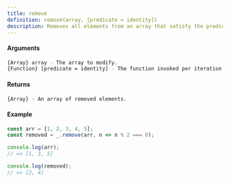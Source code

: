 ```yaml
---
title: remove
definition: remove(array, [predicate = identity])
description: Removes all elements from an array that satisfy the predicate and returns an array with the removed elements.
---
```



#### Arguments


```bash
{Array} array - The array to modify.
{Function} [predicate = identity] - The function invoked per iteration.
```


#### Returns


```bash
{Array} - An array of removed elements.
```


#### Example


```ts
const arr = [1, 2, 3, 4, 5];
const removed = _.remove(arr, n => n % 2 === 0);

console.log(arr);
// => [1, 3, 5]

console.log(removed);
// => [2, 4]
```